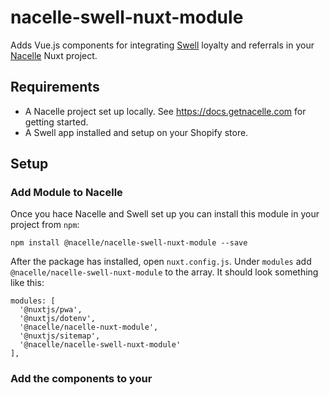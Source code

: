 # nacelle-swell-nuxt-module

Adds Vue.js components for integrating [Swell](https://www.swellrewards.com/) loyalty and referrals in your [Nacelle](https://getnacelle.com/) Nuxt project.

## Requirements

* A Nacelle project set up locally. See https://docs.getnacelle.com for getting started.
* A Swell app installed and setup on your Shopify store.

## Setup

### Add Module to Nacelle

Once you hace Nacelle and Swell set up you can install this module in your project from `npm`:

```
npm install @nacelle/nacelle-swell-nuxt-module --save
```

After the package has installed, open `nuxt.config.js`. Under `modules` add `@nacelle/nacelle-swell-nuxt-module` to the array. It should look something like this:

```
modules: [
  '@nuxtjs/pwa',
  '@nuxtjs/dotenv',
  '@nacelle/nacelle-nuxt-module',
  '@nuxtjs/sitemap',
  '@nacelle/nacelle-swell-nuxt-module'
],
```

### Add the components to your 